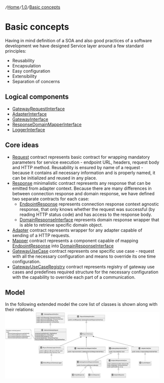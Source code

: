 `/`[Home](/service-layer)`/`[1.0](/service-layer/docs/1.0)`/`[Basic concepts](03-basic-concepts.html)

# Basic concepts
Having in mind definition of a SOA and also good practices of a software 
development we have designed Service layer around a few standard principles:
* Reusability
* Encapsulation
* Easy configuration
* Extensibility
* Separation of concerns

## Logical components
* [GatewayRequestInterface](../../src/Transport/Request/GatewayRequestInterface.php)
* [AdapterInterface](../../src/Adapter/AdapterInterface.php)
* [GatewayInterface](../../src/Transport/GatewayInterface.php)
* [ResponseDomainMapperInterface](../../src/Mapper/ResponseDomainMapperInterface.php)
* [LoggerInterface](../../src/Transport/Logging/RequestGatewayLoggerInterface.php)

## Core ideas
* [Request](../../src/Transport/Request/GatewayRequestInterface.php) contract represents basic contract
for wrapping mandatory parameters for service execution - endpoint URL, headers, request body and HTTP method.
Reusability is ensured by name of a request - because it contains all necessary information and
is properly named, it can be initialized and reused in any place.
* [Response](../../src/Response/GatewayResponseInterface.php) minimalistic contract represents any response
that can be emitted from adapter context. Because there are many differences in between
connection response and domain response, we have defined two separate contracts for each case:
  * [EndpointResponse](../../src/Response/Connection/EndpointResponseInterface.php) represents connection response
context agnostic response, that only knows whether the request was successful (by reading HTTP status code)
and has access to the response body.
  * [DomainResponseInterface](../../src/Response/Domain/GatewayDomainResponseInterface.php) represents domain response wrapper
that is able to retrieve specific domain object.
* [Adapter](../../src/Adapter/AdapterInterface.php) contract represents wrapper for any adapter capable of sending of a HTTP requests. 
* [Mapper](../../src/Mapper/ResponseDomainMapperInterface.php) contract represents a component 
capable of mapping [EndpointResponse](../../src/Response/Connection/EndpointResponseInterface.php) into [DomainResponseInterface](../../src/Response/Domain/GatewayDomainResponseInterface.php)
* [GatewayUseCase](../../src/Registry/GatewayUseCase.php) contract represents one specific use 
case - request with all the necessary configuration and means to override its one time configuration. 
* [GatewayUseCaseRegistry](../../src/Registry/GatewayUseCaseRegistry.php) contract represents registry of gateway use cases
and predefines required structure for the necessary configuration with the capability to override each part of a communication.

## Model
In the following extended model the core list of classes is shown along with their relations:
![Overview UML class diagram](../assets/img/service-layer-overview.svg)
